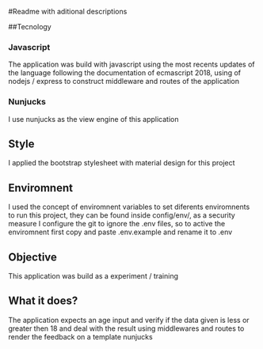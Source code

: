 #Readme with aditional descriptions

##Tecnology

### Javascript

The application was build with javascript using the most recents updates of the language following the documentation
of ecmascript 2018, using of nodejs / express to construct middleware and routes of the application

### Nunjucks

I use nunjucks as the view engine of this application

## Style

I applied the bootstrap stylesheet with material design for this project

## Enviromnent

I used the concept of enviromnent variables to set diferents enviromnents to run this project, they can be found inside
config/env/, as a security measure I configure the git to ignore the .env files, so to active the enviromnent first
copy and paste .env.example and rename it to .env

## Objective

This application was build as a experiment / training

## What it does?

The application expects an age input and verify if the data given is less or greater then 18 and deal with the result
using middlewares and routes to render the feedback on a template nunjucks
